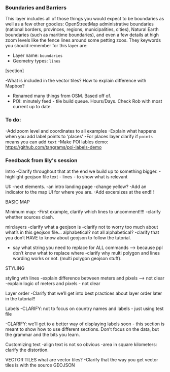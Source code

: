 ### Boundaries and Barriers

This layer includes all of those things you would expect to be boundaries as well as a few other goodies: OpenStreetMap administrative boundaries (national borders, provinces, regions, municipalities, cities), Natural Earth boundaries (such as maritime boundaries), and even a few details at high zoom levels like the fence lines around some petting zoos. They keywords you should remember for this layer are:

* Layer name: `boundaries`
* Geometry types: `lines`

[section]

-What is included in the vector tiles? How to explain difference with Mapbox?
* Renamed many things from OSM. Based off of.
* POI: minutely feed - tile build queue. Hours/Days. Check Rob with most current up to date.

### To do:

-Add zoom level and coordinates to all examples
-Explain what happens when you add label points to 'places'
-For places layer clarify if `points` means you can add `text`
-Make POI lables demo: https://github.com/tangrams/poi-labels-demo

### Feedback from lily's session
Intro
-Clarify throughout that at the end we build up to something bigger.
-highlight geojson file text - lines - to show what is relevant

UI:
-next elements.
-an intro landing page
-change yellow?
-Add an indicator to the map UI for where you are.
-Add excersizes at the end!!!

BASIC MAP

Minimum map:
-First example, clarify which lines to uncomment!!!!
-clarify whether sources clash.

min:layers
-clarify what a geojson is
-clarify not to worry too much about what’s in this geojson file… alphabetical? not all alphabetical?
-clarify that you don’t HAVE to know about geojson to follow the tutorial.
- say what string you need to replace for ALL commands —> because ppl don’t know what to replace where
-clarify why multi polygon and lines wording works or not. (multi polygon geojson stuff).

STYLING

styling wth lines
-explain difference between meters and pixels —> not clear
-explain logic of meters and pixels - not clear

Layer order
-Clarify that we’ll get into best practices about layer order later in the tutorial!!

Labels
-CLARIFY: not to focus on country names and labels - just using test file

-CLARIFY: we’ll get to a better way of displaying labels soon - this section is meant to show how to use different sections. Don’t focus on the data, but the grammar and the bits you learn.

Customizing text
-align text is not so obvious
-area in square kilometers: clarify the distortion.

VECTOR TILES
what are vector tiles?
-Clarify that the way you get vector tiles is with the source GEOJSON

